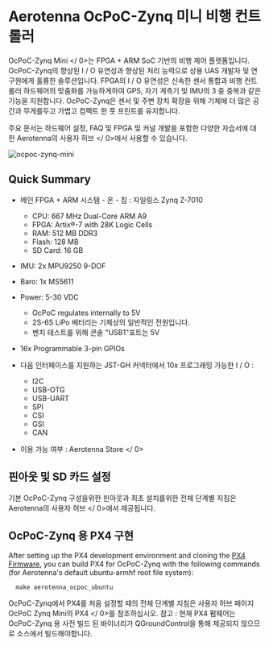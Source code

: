 # Aerotenna OcPoC-Zynq 미니 비행 컨트롤러

 OcPoC-Zynq Mini </ 0>는 FPGA + ARM SoC 기반의 비행 제어 플랫폼입니다. OcPoC-Zynq의 향상된 I / O 유연성과 향상된 처리 능력으로 상용 UAS 개발자 및 연구원에게 훌륭한 솔루션입니다. FPGA의 I / O 유연성은 신속한 센서 통합과 비행 컨트롤러 하드웨어의 맞춤화를 가능하게하여 GPS, 자기 계측기 및 IMU의 3 중 중복과 같은 기능을 지원합니다. OcPoC-Zynq은 센서 및 주변 장치 확장을 위해 기체에 더 많은 공간과 무게를두고 가볍고 컴팩트 한 풋 프린트를 유지합니다.</p> 

주요 문서는 하드웨어 설정, FAQ 및 FPGA 및 커널 개발을 포함한 다양한 자습서에 대한  Aerotenna의 사용자 허브 </ 0>에서 사용할 수 있습니다.</p> 

![ocpoc-zynq-mini](../../assets/hardware/hardware-ocpoc-zynq-mini.jpg)

## Quick Summary

- 메인 FPGA + ARM 시스템 - 온 - 칩 : 자일링스 Zynq Z-7010 
    - CPU: 667 MHz Dual-Core ARM A9 
    - FPGA: Artix®-7 with 28K Logic Cells 
    - RAM: 512 MB DDR3 
    - Flash: 128 MB 
    - SD Card: 16 GB 
- IMU: 2x MPU9250 9-DOF 
- Baro: 1x MS5611 
- Power: 5-30 VDC 
    - OcPoC regulates internally to 5V 
    - 2S-6S LiPo 배터리는 기체상의 일반적인 전원입니다.
    - 벤치 테스트를 위해 콘솔 "USB1"포트는 5V
- 16x Programmable 3-pin GPIOs
- 다음 인터페이스를 지원하는 JST-GH 커넥터에서 10x 프로그래밍 가능한 I / O : 
    - I2C
    - USB-OTG 
    - USB-UART 
    - SPI
    - CSI 
    - GSI 
    - CAN
- 이용 가능 여부 :  Aerotenna Store </ 0></li> </ul> 
    
    ## 핀아웃 및 SD 카드 설정
    
    기본 OcPoC-Zynq 구성을위한 핀아웃과 최초 설치를위한 전체 단계별 지침은  Aerotenna의 사용자 허브 </ 0>에서 제공됩니다.</p> 
    
    ## OcPoC-Zynq 용 PX4 구현
    
    After setting up the PX4 development environment and cloning the [PX4 Firmware](https://github.com/PX4/Firmware), you can build PX4 for OcPoC-Zynq with the following commands (for Aerotenna's default ubuntu-armhf root file system):
    
        make aerotenna_ocpoc_ubuntu
        
    
    OcPoC-Zynq에서 PX4를 처음 설정할 때의 전체 단계별 지침은 사용자 허브 페이지  OcPoC Zynq Mini의 PX4 </ 0>를 참조하십시오. 참고 : 현재 PX4 펌웨어는 OcPoC-Zynq 용 사전 빌드 된 바이너리가 QGroundControl을 통해 제공되지 않으므로 소스에서 빌드해야합니다.</p>